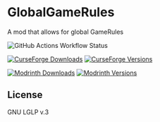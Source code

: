 GlobalGameRules
===============
A mod that allows for global GameRules

![GitHub Actions Workflow Status](https://img.shields.io/github/actions/workflow/status/GoryMoon/GlobalGameRules/ci.yml)

[![CurseForge Downloads](https://cf.way2muchnoise.eu/full_227657_downloads.svg)](https://www.curseforge.com/minecraft/mc-mods/global-gamerules)
[![CurseForge Versions](https://cf.way2muchnoise.eu/versions/227657_latest.svg)](https://www.curseforge.com/minecraft/mc-mods/global-gamerules)

[![Modrinth Downloads](https://img.shields.io/modrinth/dt/global-gamerules?color=1bd96a&label=Downloads&logo=Modrinth)](https://modrinth.com/mod/global-gamerules)
[![Modrinth Versions](https://img.shields.io/modrinth/game-versions/global-gamerules?color=1bd96a&label=Available%20for&logo=Modrinth)](https://modrinth.com/mod/global-gamerules)

License
----

GNU LGLP v.3
